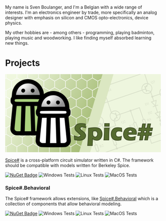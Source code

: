 My name is Sven Boulanger, and I'm a Belgian with a wide range of interests. I'm an electronics engineer by trade, more specifically an analog designer with emphasis on silicon and CMOS opto-electronics, device physics.

My other hobbies are - among others - programming, playing badminton, playing music and woodworking. I like finding myself absorbed learning new things.

# Projects

[![Spice#](https://github.com/svenboulanger/svenboulanger/blob/master/images/spicesharp_banner_hires.png?raw=true)](https://github.com/SpiceSharp/SpiceSharp)

[Spice#](https://github.com/SpiceSharp/SpiceSharp) is a cross-platform circuit simulator written in C#.  The framework should be compatible with models written for Berkeley Spice.

[![NuGet Badge](https://buildstats.info/nuget/spicesharp)](https://www.nuget.org/packages/SpiceSharp/) ![Windows Tests](https://github.com/SpiceSharp/SpiceSharp/workflows/Windows%20Tests/badge.svg) ![Linux Tests](https://github.com/SpiceSharp/SpiceSharp/workflows/Linux%20Tests/badge.svg) ![MacOS Tests](https://github.com/SpiceSharp/SpiceSharp/workflows/MacOS%20Tests/badge.svg)

### Spice#.Behavioral
The Spice# framework allows extensions, like [Spice#.Behavioral](https://github.com/SpiceSharp/SpiceSharpBehavioral) which is a collection of components that allow behavioral modeling.

[![NuGet Badge](https://buildstats.info/nuget/spicesharpbehavioral)](https://www.nuget.org/packages/SpiceSharpBehavioral/) ![Windows Tests](https://github.com/SpiceSharp/SpiceSharpBehavioral/workflows/Windows%20Tests/badge.svg) ![Linux Tests](https://github.com/SpiceSharp/SpiceSharpBehavioral/workflows/Linux%20Tests/badge.svg) ![MacOS Tests](https://github.com/SpiceSharp/SpiceSharpBehavioral/workflows/MacOS%20Tests/badge.svg)